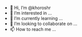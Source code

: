 - 👋 Hi, I’m @khoroshr
- 👀 I’m interested in ...
- 🌱 I’m currently learning ...
- 💞️ I’m looking to collaborate on ...
- 📫 How to reach me ...

<!---
khoroshr/khoroshr is a ✨ special ✨ repository because its `README.md` (this file) appears on your GitHub profile.
You can click the Preview link to take a look at your changes.
--->
